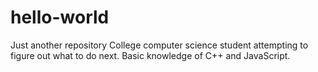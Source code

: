 # hello-world
Just another repository
College computer science student attempting to figure out what to do next. Basic knowledge of C++ and JavaScript.
